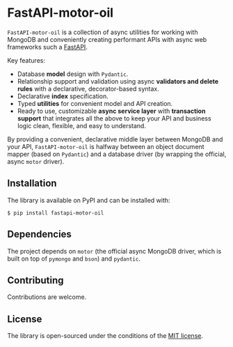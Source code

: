 # FastAPI-motor-oil

`FastAPI-motor-oil` is a collection of async utilities for working with MongoDB and conveniently creating performant APIs with async web frameworks such a [FastAPI](https://fastapi.tiangolo.com/).

Key features:

- Database **model** design with `Pydantic`.
- Relationship support and validation using async **validators and delete rules** with a declarative, decorator-based syntax.
- Declarative **index** specification.
- Typed **utilities** for convenient model and API creation.
- Ready to use, customizable **async service layer** with **transaction support** that integrates all the above to keep your API and business logic clean, flexible, and easy to understand.

By providing a convenient, declarative middle layer between MongoDB and your API, `FastAPI-motor-oil` is halfway between an object document mapper (based on `Pydantic`) and a database driver (by wrapping the official, async `motor` driver).

## Installation

The library is available on PyPI and can be installed with:

```console
$ pip install fastapi-motor-oil
```

## Dependencies

The project depends on `motor` (the official async MongoDB driver, which is built on top of `pymongo` and `bson`) and `pydantic`.

## Contributing

Contributions are welcome.

## License

The library is open-sourced under the conditions of the [MIT license](https://choosealicense.com/licenses/mit/).

